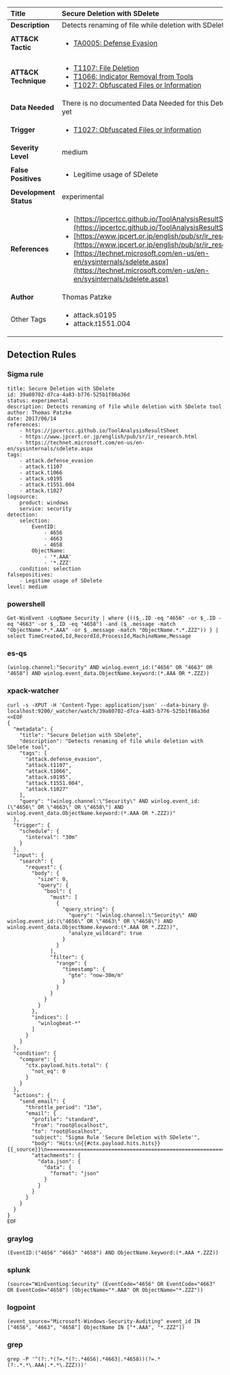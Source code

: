 | Title                    | Secure Deletion with SDelete       |
|:-------------------------|:------------------|
| **Description**          | Detects renaming of file while deletion with SDelete tool |
| **ATT&amp;CK Tactic**    |  <ul><li>[TA0005: Defense Evasion](https://attack.mitre.org/tactics/TA0005)</li></ul>  |
| **ATT&amp;CK Technique** | <ul><li>[T1107: File Deletion](https://attack.mitre.org/techniques/T1107)</li><li>[T1066: Indicator Removal from Tools](https://attack.mitre.org/techniques/T1066)</li><li>[T1027: Obfuscated Files or Information](https://attack.mitre.org/techniques/T1027)</li></ul>  |
| **Data Needed**          |  There is no documented Data Needed for this Detection Rule yet  |
| **Trigger**              | <ul><li>[T1027: Obfuscated Files or Information](../Triggers/T1027.md)</li></ul>  |
| **Severity Level**       | medium |
| **False Positives**      | <ul><li>Legitime usage of SDelete</li></ul>  |
| **Development Status**   | experimental |
| **References**           | <ul><li>[https://jpcertcc.github.io/ToolAnalysisResultSheet](https://jpcertcc.github.io/ToolAnalysisResultSheet)</li><li>[https://www.jpcert.or.jp/english/pub/sr/ir_research.html](https://www.jpcert.or.jp/english/pub/sr/ir_research.html)</li><li>[https://technet.microsoft.com/en-us/en-en/sysinternals/sdelete.aspx](https://technet.microsoft.com/en-us/en-en/sysinternals/sdelete.aspx)</li></ul>  |
| **Author**               | Thomas Patzke |
| Other Tags           | <ul><li>attack.s0195</li><li>attack.t1551.004</li></ul> | 

## Detection Rules

### Sigma rule

```
title: Secure Deletion with SDelete
id: 39a80702-d7ca-4a83-b776-525b1f86a36d
status: experimental
description: Detects renaming of file while deletion with SDelete tool
author: Thomas Patzke
date: 2017/06/14
references:
    - https://jpcertcc.github.io/ToolAnalysisResultSheet
    - https://www.jpcert.or.jp/english/pub/sr/ir_research.html
    - https://technet.microsoft.com/en-us/en-en/sysinternals/sdelete.aspx
tags:
    - attack.defense_evasion
    - attack.t1107
    - attack.t1066
    - attack.s0195
    - attack.t1551.004
    - attack.t1027
logsource:
    product: windows
    service: security
detection:
    selection:
        EventID:
            - 4656
            - 4663
            - 4658
        ObjectName:
            - '*.AAA'
            - '*.ZZZ'
    condition: selection
falsepositives:
    - Legitime usage of SDelete
level: medium

```





### powershell
    
```
Get-WinEvent -LogName Security | where {(($_.ID -eq "4656" -or $_.ID -eq "4663" -or $_.ID -eq "4658") -and ($_.message -match "ObjectName.*.*.AAA" -or $_.message -match "ObjectName.*.*.ZZZ")) } | select TimeCreated,Id,RecordId,ProcessId,MachineName,Message
```


### es-qs
    
```
(winlog.channel:"Security" AND winlog.event_id:("4656" OR "4663" OR "4658") AND winlog.event_data.ObjectName.keyword:(*.AAA OR *.ZZZ))
```


### xpack-watcher
    
```
curl -s -XPUT -H 'Content-Type: application/json' --data-binary @- localhost:9200/_watcher/watch/39a80702-d7ca-4a83-b776-525b1f86a36d <<EOF
{
  "metadata": {
    "title": "Secure Deletion with SDelete",
    "description": "Detects renaming of file while deletion with SDelete tool",
    "tags": [
      "attack.defense_evasion",
      "attack.t1107",
      "attack.t1066",
      "attack.s0195",
      "attack.t1551.004",
      "attack.t1027"
    ],
    "query": "(winlog.channel:\"Security\" AND winlog.event_id:(\"4656\" OR \"4663\" OR \"4658\") AND winlog.event_data.ObjectName.keyword:(*.AAA OR *.ZZZ))"
  },
  "trigger": {
    "schedule": {
      "interval": "30m"
    }
  },
  "input": {
    "search": {
      "request": {
        "body": {
          "size": 0,
          "query": {
            "bool": {
              "must": [
                {
                  "query_string": {
                    "query": "(winlog.channel:\"Security\" AND winlog.event_id:(\"4656\" OR \"4663\" OR \"4658\") AND winlog.event_data.ObjectName.keyword:(*.AAA OR *.ZZZ))",
                    "analyze_wildcard": true
                  }
                }
              ],
              "filter": {
                "range": {
                  "timestamp": {
                    "gte": "now-30m/m"
                  }
                }
              }
            }
          }
        },
        "indices": [
          "winlogbeat-*"
        ]
      }
    }
  },
  "condition": {
    "compare": {
      "ctx.payload.hits.total": {
        "not_eq": 0
      }
    }
  },
  "actions": {
    "send_email": {
      "throttle_period": "15m",
      "email": {
        "profile": "standard",
        "from": "root@localhost",
        "to": "root@localhost",
        "subject": "Sigma Rule 'Secure Deletion with SDelete'",
        "body": "Hits:\n{{#ctx.payload.hits.hits}}{{_source}}\n================================================================================\n{{/ctx.payload.hits.hits}}",
        "attachments": {
          "data.json": {
            "data": {
              "format": "json"
            }
          }
        }
      }
    }
  }
}
EOF

```


### graylog
    
```
(EventID:("4656" "4663" "4658") AND ObjectName.keyword:(*.AAA *.ZZZ))
```


### splunk
    
```
(source="WinEventLog:Security" (EventCode="4656" OR EventCode="4663" OR EventCode="4658") (ObjectName="*.AAA" OR ObjectName="*.ZZZ"))
```


### logpoint
    
```
(event_source="Microsoft-Windows-Security-Auditing" event_id IN ["4656", "4663", "4658"] ObjectName IN ["*.AAA", "*.ZZZ"])
```


### grep
    
```
grep -P '^(?:.*(?=.*(?:.*4656|.*4663|.*4658))(?=.*(?:.*.*\.AAA|.*.*\.ZZZ)))'
```



